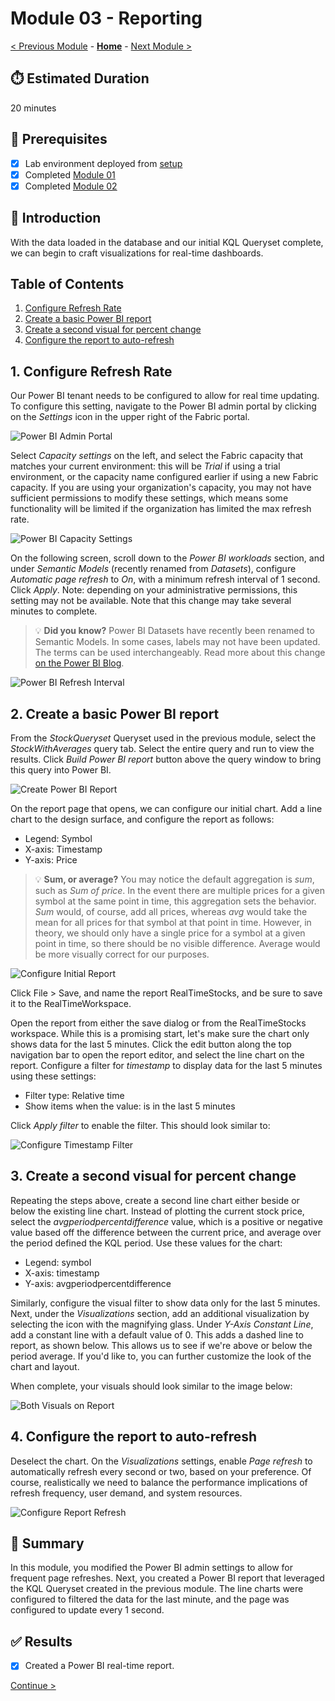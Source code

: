 # Module 03 - Reporting

[< Previous Module](./module02.md) - **[Home](../README.md)** - [Next Module >](./module04.md)

## :stopwatch: Estimated Duration

20 minutes

## :thinking: Prerequisites

- [x] Lab environment deployed from [setup](../modules/module00.md)
- [x] Completed [Module 01](../modules/module01.md)
- [x] Completed [Module 02](../modules/module02.md)

## :loudspeaker: Introduction

With the data loaded in the database and our initial KQL Queryset complete, we can begin to craft visualizations for real-time dashboards.

## Table of Contents

1. [Configure Refresh Rate](#1-configure-refresh-rate)
2. [Create a basic Power BI report](#2-create-a-basic-power-bi-report)
3. [Create a second visual for percent change](#3-create-a-second-visual-for-percent-change)
4. [Configure the report to auto-refresh](#4-configure-the-report-to-auto-refresh)

## 1. Configure Refresh Rate

Our Power BI tenant needs to be configured to allow for real time updating. To configure this setting, navigate to the Power BI admin portal by clicking on the *Settings* icon in the upper right of the Fabric portal. 

![Power BI Admin Portal](../images/module03/pbiadminportal.png)

Select *Capacity settings* on the left, and select the Fabric capacity that matches your current environment: this will be *Trial* if using a trial environment, or the capacity name configured earlier if using a new Fabric capacity. If you are using your organization's capacity, you may not have sufficient permissions to modify these settings, which means some functionality will be limited if the organization has limited the max refresh rate.

![Power BI Capacity Settings](../images/module03/fabriccapacitysettings.png)

On the following screen, scroll down to the *Power BI workloads* section, and under *Semantic Models* (recently renamed from *Datasets*), configure *Automatic page refresh* to *On*, with a minimum refresh interval of 1 second. Click *Apply*. Note: depending on your administrative permissions, this setting may not be available. Note that this change may take several minutes to complete.

> :bulb: **Did you know?**
> Power BI Datasets have recently been renamed to Semantic Models. In some cases, labels may not have been updated. The terms can be used interchangeably. Read more about this change [on the Power BI Blog](https://powerbi.microsoft.com/en-us/blog/datasets-renamed-to-semantic-models/).

![Power BI Refresh Interval](../images/module03/pbiautorefresh.png)

## 2. Create a basic Power BI report

From the *StockQueryset* Queryset used in the previous module, select the *StockWithAverages* query tab. Select the entire query and run to view the results. Click *Build Power BI report* button above the query window to bring this query into Power BI.

![Create Power BI Report](../images/module03/buildpbireport.png)

On the report page that opens, we can configure our initial chart. Add a line chart to the design surface, and configure the report as follows:

* Legend: Symbol
* X-axis: Timestamp
* Y-axis: Price

> :bulb: **Sum, or average?**
> You may notice the default aggregation is *sum*, such as *Sum of price*. In the event there are multiple prices for a given symbol at the same point in time, this aggregation sets the behavior. *Sum* would, of course, add all prices, whereas *avg* would take the mean for all prices for that symbol at that point in time. However, in theory, we should only have a single price for a symbol at a given point in time, so there should be no visible difference. Average would be more visually correct for our purposes. 

![Configure Initial Report](../images/module03/pbiinitialreport.png)

Click File > Save, and name the report RealTimeStocks, and be sure to save it to the RealTimeWorkspace. 

Open the report from either the save dialog or from the RealTimeStocks workspace. While this is a promising start, let's make sure the chart only shows data for the last 5 minutes. Click the edit button along the top navigation bar to open the report editor, and select the line chart on the report. Configure a filter for *timestamp* to display data for the last 5 minutes using these settings:

* Filter type: Relative time
* Show items when the value: is in the last 5 minutes

Click *Apply filter* to enable the filter. This should look similar to:

![Configure Timestamp Filter](../images/module03/pbitimestampfilter.png)

## 3. Create a second visual for percent change

Repeating the steps above, create a second line chart either beside or below the existing line chart. Instead of plotting the current stock price, select the *avgperiodpercentdifference* value, which is a positive or negative value based off the difference between the current price, and average over the period defined the KQL period. Use these values for the chart:

* Legend: symbol
* X-axis: timestamp
* Y-axis: avgperiodpercentdifference

Similarly, configure the visual filter to show data only for the last 5 minutes. Next, under the *Visualizations* section, add an additional visualization by selecting the icon with the magnifying glass. Under *Y-Axis Constant Line*, add a constant line with a default value of 0. This adds a dashed line to report, as shown below. This allows us to see if we're above or below the period average. If you'd like to, you can further customize the look of the chart and layout.

When complete, your visuals should look similar to the image below:

![Both Visuals on Report](../images/module03/bothreports.png)

## 4. Configure the report to auto-refresh

Deselect the chart. On the *Visualizations* settings, enable *Page refresh* to automatically refresh every second or two, based on your preference. Of course, realistically we need to balance the performance implications of refresh frequency, user demand, and system resources.

![Configure Report Refresh](../images/module03/pbipagerefresh.png)

## :tada: Summary

In this module, you modified the Power BI admin settings to allow for frequent page refreshes. Next, you created a Power BI report that leveraged the KQL Queryset created in the previous module. The line charts were configured to filtered the data for the last minute, and the page was configured to update every 1 second.

## :white_check_mark: Results

- [x] Created a Power BI real-time report.

[Continue >](./module04.md)